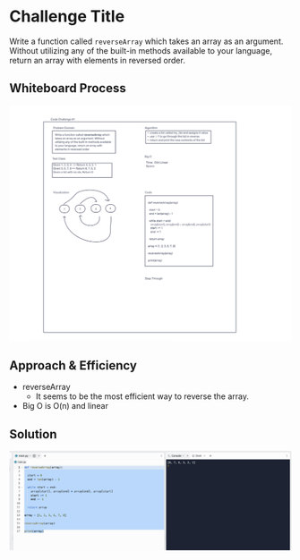 # Challenge Title
Write a function called `reverseArray` which takes an array as an argument. Without utilizing any of the built-in methods available to your language, return an array with elements in reversed order.

## Whiteboard Process
![Whiteboard Process](./images/Screenshot%202023-06-12%20at%203.05.21%20PM.png)

## Approach & Efficiency
<!-- What approach did you take? Why? What is the Big O space/time for this approach? -->
- reverseArray
  - It seems to be the most efficient way to reverse the array.
- Big O is O(n) and linear

## Solution
<!-- Show how to run your code, and examples of it in action -->
<!-- def reverseArray(array):

  start = 0
  end = len(array) - 1

  while start < end:
    array[start], array[end] = array[end], array[start]
    start += 1
    end -= 1

  return array

array = [1, 2, 3, 6, 7, 8]

reverseArray(array)

print(array)` -->

![Code in Repl.it](./images/Screenshot%202023-06-12%20at%203.10.17%20PM.png)
